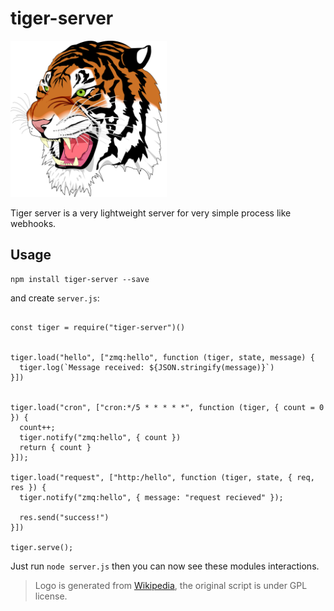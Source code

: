# tiger-server

<img src="./docs/1024px-Ghostscript_Tiger.png" width="250" height="250"/>

Tiger server is a very lightweight server for very simple process like webhooks.

## Usage

```
npm install tiger-server --save
```

and create `server.js`:
```

const tiger = require("tiger-server")()


tiger.load("hello", ["zmq:hello", function (tiger, state, message) {
  tiger.log(`Message received: ${JSON.stringify(message)}`)
}])


tiger.load("cron", ["cron:*/5 * * * * *", function (tiger, { count = 0 }) {
  count++;
  tiger.notify("zmq:hello", { count })
  return { count }
}]);

tiger.load("request", ["http:/hello", function (tiger, state, { req, res }) {
  tiger.notify("zmq:hello", { message: "request recieved" });

  res.send("success!")
}])

tiger.serve();
```

Just run `node server.js` then you can now see these modules interactions.


> Logo is generated from [Wikipedia](https://en.wikipedia.org/wiki/File:Ghostscript_Tiger.svg), the original script is under GPL license.